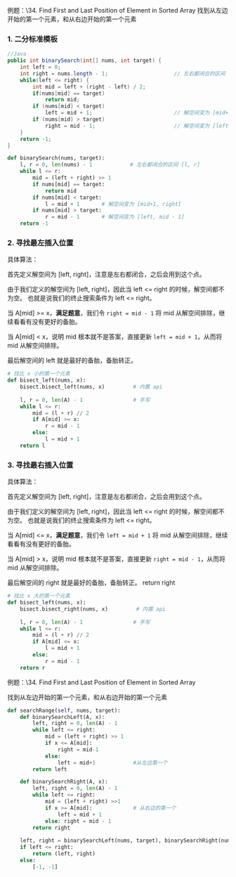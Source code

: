 例题：\34. Find First and Last Position of Element in Sorted Array
找到从左边开始的第一个元素，和从右边开始的第一个元素


### 1. 二分标准模板 

```java
//Java
public int binarySearch(int[] nums, int target) {
    int left = 0;
    int right = nums.length - 1;                     // 左右都闭合的区间 [l, r]
    while(left <= right) {
        int mid = left + (right - left) / 2;
        if(nums[mid] == target)
            return mid;
        if (nums[mid] < target)
            left = mid + 1;                          // 解空间变为 [mid+1, right]
        if (nums[mid] > target)
            right = mid - 1;                         // 解空间变为 [left, mid - 1]
    }
    return -1;
}
```



```python
def binarySearch(nums, target):
    l, r = 0, len(nums) - 1            # 左右都闭合的区间 [l, r]
    while l <= r:
        mid = (left + right) >> 1
        if nums[mid] == target: 
            return mid      
        if nums[mid] < target: 
            l = mid + 1       # 解空间变为 [mid+1, right] 
        if nums[mid] > target: 
            r = mid - 1       # 解空间变为 [left, mid - 1]
    return -1
```



### 2. 寻找最左插入位置

具体算法：

首先定义解空间为 [left, right]，注意是左右都闭合，之后会用到这个点。

由于我们定义的解空间为 [left, right]，因此当 left <= right 的时候，解空间都不为空。 也就是说我们的终止搜索条件为 left <= right。

当 A[mid] >= x，**满足题意**，我们令 `right = mid - 1` 将 mid 从解空间排除，继续看看有没有更好的备胎。

当 A[mid] < x，说明 mid 根本就不是答案，直接更新 `left = mid + 1`，从而将 mid 从解空间排除。

最后解空间的 left 就是最好的备胎，备胎转正。

```python
# 找比 x 小的第一个元素
def bisect_left(nums, x):   
    bisect.bisect_left(nums, x)         # 内置 api
   
    l, r = 0, len(A) - 1                # 手写
    while l <= r:
        mid = (l + r) // 2
        if A[mid] >= x: 
            r = mid - 1
        else: 
            l = mid + 1
    return l
```

### 3. 寻找最右插入位置

具体算法：

首先定义解空间为 [left, right]，注意是左右都闭合，之后会用到这个点。

由于我们定义的解空间为 [left, right]，因此当 left <= right 的时候，解空间都不为空。 也就是说我们的终止搜索条件为 left <= right。

当 A[mid] <= x，**满足题意**，我们令 `left = mid + 1` 将 mid 从解空间排除，继续看看有没有更好的备胎。

当 A[mid] > x，说明 mid 根本就不是答案，直接更新 `right = mid - 1`，从而将 mid 从解空间排除。

最后解空间的 right 就是最好的备胎，备胎转正。 return right

```python
# 找比 x 大的第一个元素
def bisect_left(nums, x):   
    bisect.bisect_right(nums, x)         # 内置 api
   
    l, r = 0, len(A) - 1                # 手写
    while l <= r:
        mid = (l + r) // 2
        if A[mid] <= x: 
            l = mid + 1
        else: 
            r = mid - 1
    return r
```



例题：\34. Find First and Last Position of Element in Sorted Array

找到从左边开始的第一个元素，和从右边开始的第一个元素

```python
def searchRange(self, nums, target):
    def binarySearchLeft(A, x):
        left, right = 0, len(A) - 1
        while left <= right:
            mid = (left + right) >> 1         
            if x <= A[mid]: 
                right = mid-1
            else: 
                left = mid+1            #从左边第一个
        return left

    def binarySearchRight(A, x):
        left, right = 0, len(A) - 1
        while left <= right:
            mid = (left + right) >>1      
            if x >= A[mid]:             # 从右边的第一个
                left = mid + 1
            else: right = mid - 1
        return right
        
    left, right = binarySearchLeft(nums, target), binarySearchRight(nums, target)
    if left <= right:
        return (left, right)
    else:
        [-1, -1]
```


